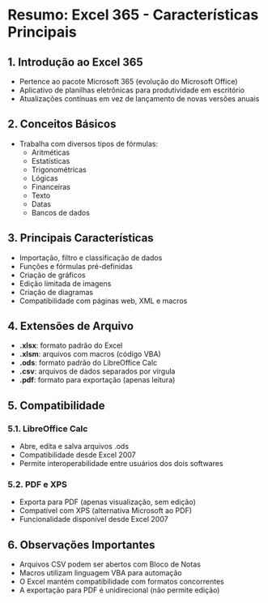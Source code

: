 # Resumo: Excel 365 - Características Principais

## 1. Introdução ao Excel 365
- Pertence ao pacote Microsoft 365 (evolução do Microsoft Office)
- Aplicativo de planilhas eletrônicas para produtividade em escritório
- Atualizações contínuas em vez de lançamento de novas versões anuais

## 2. Conceitos Básicos
- Trabalha com diversos tipos de fórmulas:
  - Aritméticas
  - Estatísticas
  - Trigonométricas
  - Lógicas
  - Financeiras
  - Texto
  - Datas
  - Bancos de dados

## 3. Principais Características
- Importação, filtro e classificação de dados
- Funções e fórmulas pré-definidas
- Criação de gráficos
- Edição limitada de imagens
- Criação de diagramas
- Compatibilidade com páginas web, XML e macros

## 4. Extensões de Arquivo
- **.xlsx**: formato padrão do Excel
- **.xlsm**: arquivos com macros (código VBA)
- **.ods**: formato padrão do LibreOffice Calc
- **.csv**: arquivos de dados separados por vírgula
- **.pdf**: formato para exportação (apenas leitura)

## 5. Compatibilidade
### 5.1. LibreOffice Calc
- Abre, edita e salva arquivos .ods
- Compatibilidade desde Excel 2007
- Permite interoperabilidade entre usuários dos dois softwares

### 5.2. PDF e XPS
- Exporta para PDF (apenas visualização, sem edição)
- Compatível com XPS (alternativa Microsoft ao PDF)
- Funcionalidade disponível desde Excel 2007

## 6. Observações Importantes
- Arquivos CSV podem ser abertos com Bloco de Notas
- Macros utilizam linguagem VBA para automação
- O Excel mantém compatibilidade com formatos concorrentes
- A exportação para PDF é unidirecional (não permite edição)